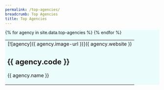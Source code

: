 ```yaml
---
permalink: /top-agencies/
breadcrumb: Top Agencies
title: Top Agencies
---
```


<section class="bp-section" style="background-color:#EAFCFC" id="top-a">
<table>
{% for agency in site.data.top-agencies %}
  <td>  
    [![agency]({ agency.image-url })]({ agency.website })
    <h2>{{ agency.code }}</h2> 
    <p>{{ agency.name }}</p>
  </td>
{% endfor %}
</table>
</section>

